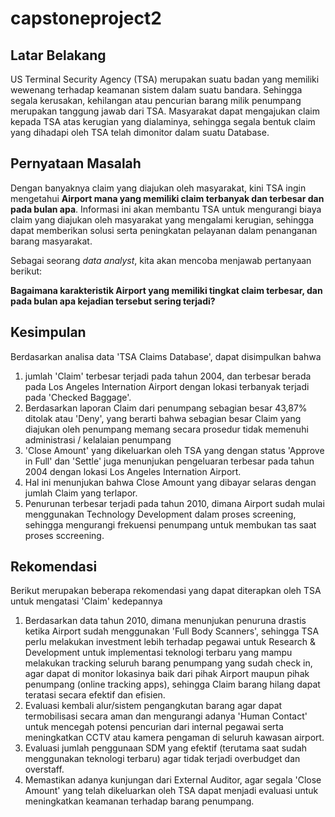 # capstoneproject2

## Latar Belakang

US Terminal Security Agency (TSA) merupakan suatu badan yang memiliki wewenang terhadap keamanan sistem dalam suatu bandara. Sehingga segala kerusakan, kehilangan atau pencurian barang milik penumpang merupakan tanggung jawab dari TSA. Masyarakat dapat mengajukan claim kepada TSA atas kerugian yang dialaminya, sehingga segala bentuk claim yang dihadapi oleh TSA telah dimonitor dalam suatu Database.

## Pernyataan Masalah

Dengan banyaknya claim yang diajukan oleh masyarakat, kini TSA ingin mengetahui **Airport mana yang memiliki claim terbanyak dan terbesar dan pada bulan apa**. Informasi ini akan membantu TSA untuk mengurangi biaya claim yang diajukan oleh masyarakat yang mengalami kerugian, sehingga dapat memberikan solusi serta peningkatan pelayanan dalam penanganan barang masyarakat.

Sebagai seorang *data analyst*, kita akan mencoba menjawab pertanyaan berikut:

**Bagaimana karakteristik Airport yang memiliki tingkat claim terbesar, dan pada bulan apa kejadian tersebut sering terjadi?**

## Kesimpulan

Berdasarkan analisa data 'TSA Claims Database', dapat disimpulkan bahwa 

1. jumlah 'Claim' terbesar terjadi pada tahun 2004, dan terbesar berada pada Los Angeles Internation Airport dengan lokasi terbanyak terjadi pada 'Checked Baggage'. 
2. Berdasarkan laporan Claim dari penumpang sebagian besar 43,87% ditolak atau 'Deny', yang berarti bahwa sebagian besar Claim yang diajukan oleh penumpang memang secara prosedur tidak memenuhi administrasi / kelalaian penumpang
3. 'Close Amount' yang dikeluarkan oleh TSA yang dengan status 'Approve in Full' dan 'Settle' juga menunjukan pengeluaran terbesar pada tahun 2004 dengan lokasi Los Angeles Internation Airport. 
4. Hal ini menunjukan bahwa Close Amount yang dibayar selaras dengan jumlah Claim yang terlapor.
5. Penurunan terbesar terjadi pada tahun 2010, dimana Airport sudah mulai menggunakan Technology Development dalam proses screening, sehingga mengurangi frekuensi penumpang untuk membukan tas saat proses  sccreening.

## Rekomendasi

Berikut merupakan beberapa rekomendasi yang dapat diterapkan oleh TSA untuk mengatasi 'Claim' kedepannya

1. Berdasarkan data tahun 2010, dimana menunjukan penuruna drastis ketika Airport sudah menggunakan 'Full Body Scanners', sehingga TSA perlu melakukan investment lebih terhadap pegawai untuk Research & Development untuk implementasi teknologi terbaru yang mampu melakukan tracking seluruh barang penumpang yang sudah check in, agar dapat di monitor lokasinya baik dari pihak Airport maupun pihak penumpang (online tracking apps), sehingga Claim barang hilang dapat teratasi secara efektif dan efisien.
2. Evaluasi kembali alur/sistem pengangkutan barang agar dapat termobilisasi secara aman dan mengurangi adanya 'Human Contact' untuk mencegah potensi pencurian dari internal pegawai serta meningkatkan CCTV atau kamera pengaman di seluruh kawasan airport.
3. Evaluasi jumlah penggunaan SDM yang efektif (terutama saat sudah menggunakan teknologi terbaru) agar tidak terjadi overbudget dan overstaff.
4. Memastikan adanya kunjungan dari External Auditor, agar segala 'Close Amount' yang telah dikeluarkan oleh TSA dapat menjadi evaluasi untuk meningkatkan keamanan terhadap barang penumpang.
